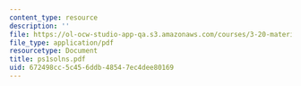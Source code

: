 ```yaml
---
content_type: resource
description: ''
file: https://ol-ocw-studio-app-qa.s3.amazonaws.com/courses/3-20-materials-at-equilibrium-sma-5111-fall-2003/672498cc5c456ddb48547ec4dee80169_ps1solns.pdf
file_type: application/pdf
resourcetype: Document
title: ps1solns.pdf
uid: 672498cc-5c45-6ddb-4854-7ec4dee80169
---
```

